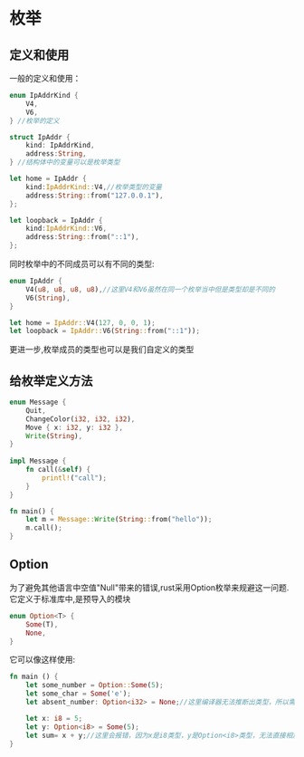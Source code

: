 # 枚举

## 定义和使用

一般的定义和使用：

```rust
enum IpAddrKind {
    V4,
    V6,
} //枚举的定义

struct IpAddr {
    kind: IpAddrKind,
    address:String,
} //结构体中的变量可以是枚举类型

let home = IpAddr {
    kind:IpAddrKind::V4,//枚举类型的变量
    address:String::from("127.0.0.1"),
};

let loopback = IpAddr {
    kind:IpAddrKind::V6,
    address:String::from("::1"),
};
```

同时枚举中的不同成员可以有不同的类型:

```rust
enum IpAddr {
    V4(u8, u8, u8, u8),//这里V4和V6虽然在同一个枚举当中但是类型却是不同的
    V6(String),
}

let home = IpAddr::V4(127, 0, 0, 1);
let loopback = IpAddr::V6(String::from("::1"));
```

更进一步,枚举成员的类型也可以是我们自定义的类型

## 给枚举定义方法

```rust
enum Message {
    Quit,
    ChangeColor(i32, i32, i32),
    Move { x: i32, y: i32 },
    Write(String),
}
  
impl Message {
    fn call(&self) {
        printl!("call");
    }
}

fn main() {
    let m = Message::Write(String::from("hello"));
    m.call();
}
```

## Option

为了避免其他语言中空值"Null"带来的错误,rust采用Option枚举来规避这一问题.
它定义于标准库中,是预导入的模块

```rust
enum Option<T> {
    Some(T),
    None,
}
```

它可以像这样使用:

```rust
fn main () {
    let some_number = Option::Some(5);
    let some_char = Some('e');
    let absent_number: Option<i32> = None;//这里编译器无法推断出类型，所以需要显式指定类型

    let x: i8 = 5;
    let y: Option<i8> = Some(5);
    let sum= x + y;//这里会报错，因为x是i8类型，y是Option<i8>类型，无法直接相加
}
```

